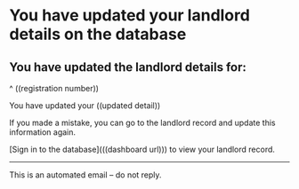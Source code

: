 # You have updated your landlord details on the database
## You have updated the landlord details for:
^ ((registration number))

You have updated your ((updated detail))

If you made a mistake, you can go to the landlord record and update this information again.

[Sign in to the database](((dashboard url))) to view your landlord record.

---
This is an automated email – do not reply.